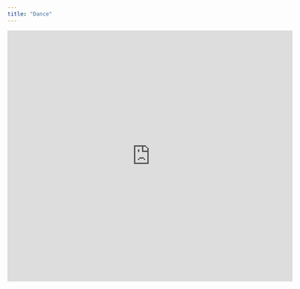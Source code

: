 ```yaml
---
title: "Dance"
---
```


<p class="aspect-ratio aspect-ratio--16x9">
  <iframe src="https://player.vimeo.com/video/752088388?h=664ab68909" width="640" height="564" frameborder="0" allow="autoplay; fullscreen" allowfullscreen></iframe>
</p>

